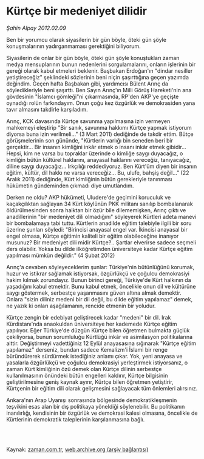 # Kürtçe bir medeniyet dilidir

*Şahin Alpay 2012.02.09*

<td class="columnist-detail">
<p>Ben bir yorumcu olarak siyasilerin bir gün böyle, öteki gün şöyle konuşmalarının yadırganmaması gerektiğini biliyorum.</p>
<p>
<div id="haberMetinDiv">
<p>Siyasilerin de onlar bir gün böyle, öteki gün şöyle konuştukları zaman medya mensuplarının bunun nedenlerini sorgulamalarını, onların işlerinin bir gereği olarak kabul etmeleri beklenir. Başbakan Erdoğan'ın "dindar nesiller yetiştireceğiz" şeklindeki sözlerinin beni niçin şaşırttığına geçen yazımda değindim. Geçen hafta Başbakan gibi, yardımcısı Bülent Arınç da söyledikleriyle beni şaşırttı. Ben Sayın Arınç'ın Milli Görüş Hareketi'nin ana gövdesinin "İslamcı gömleği"ni çıkarmasında, RP'den AKP'ye geçişte oynadığı rolün farkındayım. Onun çoğu kez özgürlük ve demokrasiden yana tavır almasını takdirle karşıladım.
<p>Arınç, KCK davasında Kürtçe savunma yapılmasına izin vermeyen mahkemeyi eleştirip "Bir sanık, savunma hakkımı Kürtçe yapmak istiyorum diyorsa buna izin verilmeli..." (3 Mart 2011) dediğinde de takdir ettim. Bütçe görüşmelerinin son gününde, "Kürtlerin varlığı bin seneden beri bir gerçektir... Bir insanın kimliğini inkâr etmek o insanı inkâr etmek gibidir... Hepsi, kim ne varsa bu topraklar üzerinde o kimliğe saygı duyacağız, o kimliğin bütün kültürel haklarını, anayasal haklarını vereceğiz, tanıyacağız, diline saygı duyacağız... Irkçılığı reddediyoruz. Ben Kürt'üm diyen bir insanın eğitim, kültür, dil hakkı ne varsa vereceğiz... Bu, ulufe, bahşiş değil..." (22 Aralık 2011) dediğinde, Kürt kimliğinin bütün gerekleriyle tanınması hükümetin gündeminden çıkmadı diye umutlandım.
<p>Derken ne oldu? AKP hükümeti, Uludere'de geçimini koruculuk ve kaçakçılıktan sağlayan 34 Kürt köylünün PKK militanı sanılıp bombalanarak öldürülmesinden sonra halktan bir özür bile dilememişken, Arınç çıktı ve anadillerinin "bir medeniyet dili olmadığını" söyleyerek Kürtleri adeta manevi bir bombalamaya tabi tuttu. Kürtlerin anadilde eğitim talebiyle ilgili bir soru üzerine şunları söyledi: "Birincisi anayasal engel var. İkincisi anayasal bir engel olmasa, Kürtçe eğitimin kaliteli bir eğitim olabileceğine inanıyor musunuz? Bir medeniyet dili midir Kürtçe?.. Şartlar elverirse sadece seçmeli ders olabilir. Yoksa bu dilde ilköğretimden üniversiteye kadar Kürtçe eğitim yapılması mümkün değildir." (4 Şubat 2012)
<p>Arınç'a cevaben söyleyeceklerim şunlar: Türkiye'nin bütünlüğünü korumak, huzur ve istikrar sağlamak istiyorsak, özgürlükçü ve çoğulcu demokrasiyi hakim kılmak zorundayız. Bunun birinci gereği, Türkiye'de Kürt halkının da yaşadığını kabul etmektir. Bunu kabul etmek, öncelikle onun dil ve kültürüne saygı göstermek, serbestçe yaşanmasını güven altına almak demektir. Onlara "sizin diliniz medeni bir dil değil, bu dilde eğitim yapılamaz" demek, ne yazık ki onları aşağılamanın, rencide etmenin bir yoludur.
<p>Kürtçe zengin bir edebiyat geliştirecek kadar "medeni" bir dil. Irak Kürdistanı'nda anaokuldan üniversiteye her kademede Kürtçe eğitim yapılıyor. Eğer Türkiye'de düzgün Kürtçe bilen öğretmen bulmakta güçlük çekiliyorsa, bunun sorumluluğu Kürtlüğü inkâr ve asimilasyon politikalarına aittir. Değiştirmeyi vadettiğiniz 12 Eylül anayasasına sığınarak "Kürtçe eğitim yapılamaz" derseniz, bundan sadece Kemalizm'i İslami bir renge büründürerek sürdürmek istediğiniz anlamı çıkar. Yok, yeni anayasa ve yasalarla özgürlükçü ve çoğulcu demokrasiyi yerleştirmek istiyorsanız, o zaman Kürt kimliğinin özü demek olan Kürtçe dilinin serbestçe kullanılmasının önündeki bütün engelleri kaldırır, Kürtçe bilgisinin geliştirilmesine geniş kaynak ayırır, Kürtçe bilen öğretmen yetiştirir, Kürtçenin bir eğitim dili olarak gelişmesini sağlayacak tüm önlemleri alırsınız.
<p>Ankara'nın Arap Uyanışı sonrasında bölgesinde demokratikleşmenin teşvikini esas alan bir dış politikaya yöneldiği söylenebilir. Bu politikanın inanılırlığı, kendisinin bir özgürlük ve demokrasi kalesi olmasına, öncelikle de Kürtlerinin demokratik taleplerinin karşılanmasına bağlı.</p></p></p></p></p></p></div>
</p>


<p><br>
		 </br></p></td>

Kaynak: [zaman.com.tr](http://zaman.com.tr/yazar.do?yazino=1242437), [web.archive.org (arşiv bağlantısı)](http://web.archive.org/web/20120214191036/http://www.zaman.com.tr:80/yazar.do?yazino=1242437)
